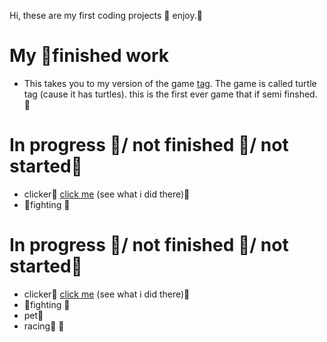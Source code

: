 Hi, these are my first coding projects 🐢
enjoy.🐢

# **My 🐢finished work**

* This takes you to my version of the game [tag](tag.html). The game is called turtle tag (cause it has turtles). this is the first ever game that if semi finshed.
🐢
# **In progress 🐢/ not finished 🐢/ not started🐢**
 * clicker🐢 [click me](clicker.html) (see what i did there)🐢
 * 🐢fighting [](fighting.html)🐢
# **In progress 🐢/ not finished 🐢/ not started🐢** 
 * clicker🐢 [click me](https://that-one-coder-0.github.io/Turtle-games/clicker.html) (see what i did there)🐢
 * 🐢fighting [](https://that-one-coder-0.github.io/Turtle-games/fighting.html)🐢
 * pet🐢
 * racing🐢
🐢
